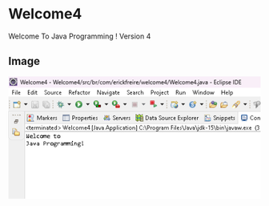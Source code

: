 # Welcome4
 Welcome To Java Programming ! Version 4

 ## Image
![Currículo no Computador](welcome_4.png)
